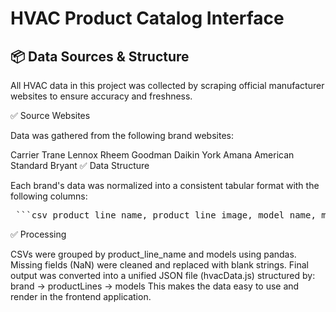 # HVAC Product Catalog Interface

## 📦 Data Sources & Structure

All HVAC data in this project was collected by scraping official manufacturer websites to ensure accuracy and freshness.

✅ Source Websites

Data was gathered from the following brand websites:

Carrier
Trane
Lennox
Rheem
Goodman
Daikin
York
Amana
American Standard
Bryant
✅ Data Structure

Each brand's data was normalized into a consistent tabular format with the following columns:

<pre> ```csv product_line_name, product_line_image, model_name, model_image, efficiency ``` </pre>

✅ Processing

CSVs were grouped by product_line_name and models using pandas.
Missing fields (NaN) were cleaned and replaced with blank strings.
Final output was converted into a unified JSON file (hvacData.js) structured by:
brand → productLines → models
This makes the data easy to use and render in the frontend application.